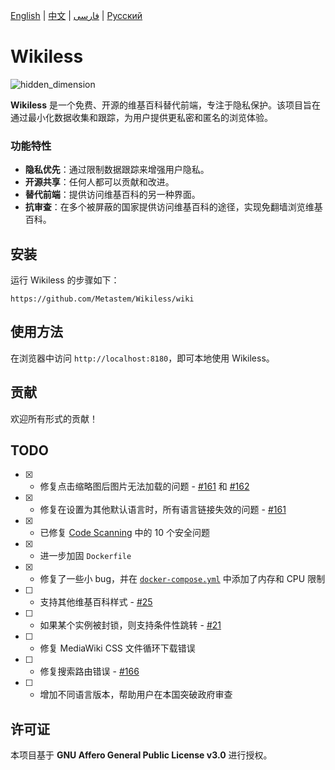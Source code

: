 [English](README.md) | [中文](Chinese.md) | [فارسی](Persian.md) | [Русский](Russian.md)

# Wikiless

![hidden_dimension](https://github.com/user-attachments/assets/4093053d-a7c4-45aa-8860-ea0f64a841e9)

**Wikiless** 是一个免费、开源的维基百科替代前端，专注于隐私保护。该项目旨在通过最小化数据收集和跟踪，为用户提供更私密和匿名的浏览体验。

### 功能特性
- **隐私优先**：通过限制数据跟踪来增强用户隐私。
- **开源共享**：任何人都可以贡献和改进。
- **替代前端**：提供访问维基百科的另一种界面。
- **抗审查**：在多个被屏蔽的国家提供访问维基百科的途径，实现免翻墙浏览维基百科。

## 安装

运行 Wikiless 的步骤如下：
```
https://github.com/Metastem/Wikiless/wiki
```


## 使用方法

在浏览器中访问 ```http://localhost:8180```，即可本地使用 Wikiless。

## 贡献

欢迎所有形式的贡献！

## TODO

- [x] - 修复点击缩略图后图片无法加载的问题 - [#161](https://github.com/Metastem/Wikiless/issues/161) 和 [#162](https://github.com/Metastem/Wikiless/pull/162)
- [x] - 修复在设置为其他默认语言时，所有语言链接失效的问题 - [#161](https://github.com/Metastem/Wikiless/issues/161)
- [x] - 已修复 [Code Scanning](https://github.com/V4NT-ORG/Wikiless-Reborn/security/code-scanning) 中的 10 个安全问题
- [x] - 进一步加固 ```Dockerfile```
- [x] - 修复了一些小 bug，并在 [```docker-compose.yml```](https://www.baeldung.com/ops/docker-memory-limit) 中添加了内存和 CPU 限制
- [ ] - 支持其他维基百科样式 - [#25](https://github.com/Metastem/Wikiless/issues/25)
- [ ] - 如果某个实例被封锁，则支持条件性跳转 - [#21](https://github.com/Metastem/Wikiless/issues/21)
- [ ] - 修复 MediaWiki CSS 文件循环下载错误
- [ ] - 修复搜索路由错误 - [#166](https://github.com/Metastem/Wikiless/issues/166)
- [ ] - 增加不同语言版本，帮助用户在本国突破政府审查

## 许可证

本项目基于 **GNU Affero General Public License v3.0** 进行授权。
